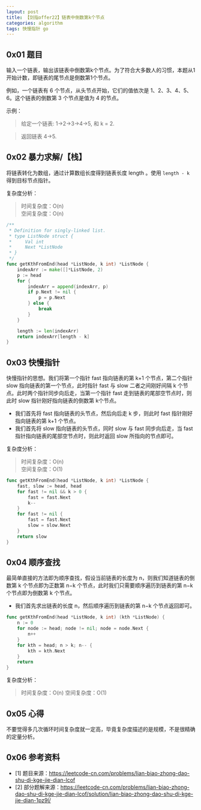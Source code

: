 ```yaml
---
layout: post
title: 【剑指offer22】链表中倒数第k个节点
categories: algorithm
tags: 快慢指针 go
---
```


## 0x01 题目

输入一个链表，输出该链表中倒数第k个节点。为了符合大多数人的习惯，本题从1开始计数，即链表的尾节点是倒数第1个节点。

例如，一个链表有 6 个节点，从头节点开始，它们的值依次是 1、2、3、4、5、6。这个链表的倒数第 3 个节点是值为 4 的节点。

示例：

> 给定一个链表: 1->2->3->4->5, 和 k = 2.

> 返回链表 4->5.


## 0x02 暴力求解/【栈】

将链表转化为数组，通过计算数组长度得到链表长度 length 。使用 `length - k` 得到目标节点指针。

复杂度分析：  
> 时间复杂度：O(n)  
> 空间复杂度：O(n)

```go
/**
 * Definition for singly-linked list.
 * type ListNode struct {
 *     Val int
 *     Next *ListNode
 * }
 */
func getKthFromEnd(head *ListNode, k int) *ListNode {
    indexArr := make([]*ListNode, 2)
    p := head
    for {
        indexArr = append(indexArr, p)
        if p.Next != nil {
            p = p.Next
        } else {
            break
        }
    }

    length := len(indexArr)
    return indexArr[length - k]
}
```



## 0x03 快慢指针

快慢指针的思想。我们将第一个指针 fast 指向链表的第 k+1 个节点，第二个指针 slow 指向链表的第一个节点，此时指针 fast 与 slow 二者之间刚好间隔 k 个节点。此时两个指针同步向后走，当第一个指针 fast 走到链表的尾部空节点时，则此时 slow 指针刚好指向链表的倒数第 k个节点。

- 我们首先将 fast 指向链表的头节点，然后向后走 k 步，则此时 fast 指针刚好指向链表的第 k+1 个节点。
- 我们首先将 slow 指向链表的头节点，同时 slow 与 fast 同步向后走，当 fast 指针指向链表的尾部空节点时，则此时返回 slow 所指向的节点即可。

复杂度分析：
> 时间复杂度：O(n)  
> 空间复杂度：O(1)

```go
func getKthFromEnd(head *ListNode, k int) *ListNode {
    fast, slow := head, head
    for fast != nil && k > 0 {
        fast = fast.Next
        k--
    }
    for fast != nil {
        fast = fast.Next
        slow = slow.Next
    }
    return slow
}
```

## 0x04 顺序查找

最简单直接的方法即为顺序查找，假设当前链表的长度为 n，则我们知道链表的倒数第 k 个节点即为正数第 n−k 个节点，此时我们只需要顺序遍历到链表的第 n−k 个节点即为倒数第 k 个节点。
- 我们首先求出链表的长度 n，然后顺序遍历到链表的第 n−k 个节点返回即可。

```go
func getKthFromEnd(head *ListNode, k int) (kth *ListNode) {
    n := 0
    for node := head; node != nil; node = node.Next {
        n++
    }
    for kth = head; n > k; n-- {
        kth = kth.Next
    }
    return
}
```

复杂度分析：
> 时间复杂度：O(n)
> 空间复杂度：O(1)

## 0x05 心得

不要觉得多几次循环时间复杂度就一定高，毕竟复杂度描述的是规模，不是很精确的定量分析。

## 0x06 参考资料

- [1] 题目来源：https://leetcode-cn.com/problems/lian-biao-zhong-dao-shu-di-kge-jie-dian-lcof
- [2] 部分题解来源：https://leetcode-cn.com/problems/lian-biao-zhong-dao-shu-di-kge-jie-dian-lcof/solution/lian-biao-zhong-dao-shu-di-kge-jie-dian-1pz9l/

